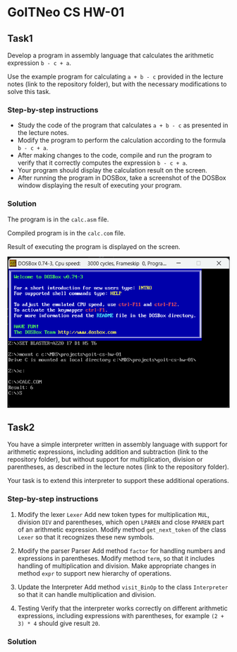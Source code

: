 # GoITNeo CS HW-01

## Task1

Develop a program in assembly language that calculates the arithmetic expression `b - c + a`.

Use the example program for calculating `a + b - c` provided in the lecture notes (link to the repository folder), but with the necessary modifications to solve this task.

### Step-by-step instructions

* Study the code of the program that calculates `a + b - c` as presented in the lecture notes.
* Modify the program to perform the calculation according to the formula `b - c + a`.
* After making changes to the code, compile and run the program to verify that it correctly computes the expression `b - c + a`.
* Your program should display the calculation result on the screen.
* After running the program in DOSBox, take a screenshot of the DOSBox window displaying the result of executing your program.

### Solution

The program is in the `calc.asm` file.

Compiled program is in the `calc.com` file.

Result of executing the program is displayed on the screen.

![screenshot](data/calc.png)

## Task2
You have a simple interpreter written in assembly language with support for arithmetic expressions, including addition and subtraction (link to the repository folder), but without support for multiplication, division or parentheses, as described in the lecture notes (link to the repository folder).

Your task is to extend this interpreter to support these additional operations.

### Step-by-step instructions

1. Modify the lexer `Lexer`
Add new token types for multiplication `MUL`, division `DIV` and parentheses, which open `LPAREN` and close `RPAREN` part of an arithmetic expression.
Modify method `get_next_token` of the class `Lexer` so that it recognizes these new symbols.

2. Modify the parser Parser
Add method `factor` for handling numbers and expressions in parentheses.
Modify method `term`, so that it includes handling of multiplication and division.
Make appropriate changes in method `expr` to support new hierarchy of operations.

3. Update the Interpreter
Add method `visit_BinOp` to the class `Interpreter` so that it can handle multiplication and division.

4. Testing
Verify that the interpreter works correctly on different arithmetic expressions, including expressions with parentheses, for example `(2 + 3) * 4` should give result `20`.

### Solution

